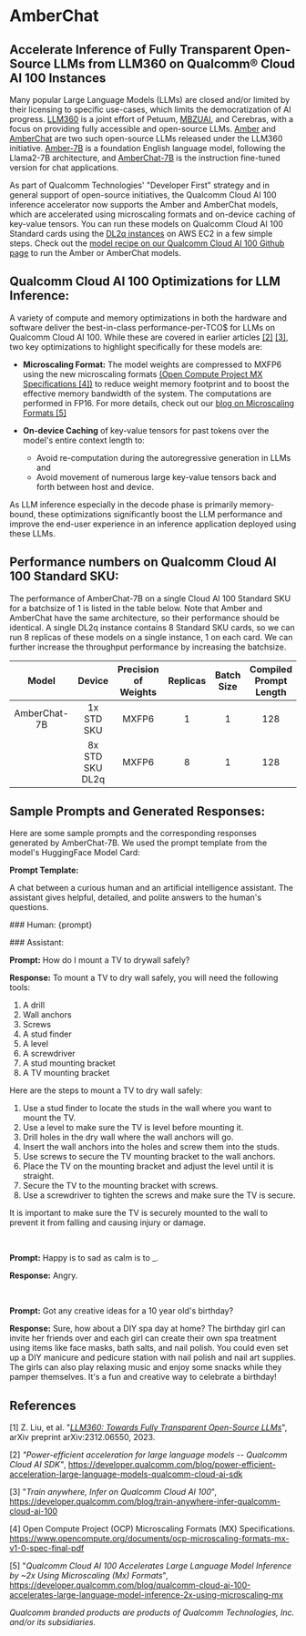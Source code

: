 # AmberChat

## Accelerate Inference of Fully Transparent Open-Source LLMs from LLM360 on Qualcomm® Cloud AI 100 Instances

Many popular Large Language Models (LLMs) are closed and/or limited by
their licensing to specific use-cases, which limits the democratization
of AI progress. [LLM360](https://www.llm360.ai/) is a joint effort
of Petuum, [MBZUAI](https://mbzuai.ac.ae/), and Cerebras, with a focus
on providing fully accessible and open-source LLMs.
[Amber](https://huggingface.co/LLM360/Amber) and
[AmberChat](https://huggingface.co/LLM360/AmberChat) are two such
open-source LLMs released under the LLM360 initiative.
[Amber-7B](https://huggingface.co/LLM360/Amber) is a foundation English
language model, following the Llama2-7B architecture, and
[AmberChat-7B](https://huggingface.co/LLM360/AmberChat) is the
instruction fine-tuned version for chat applications.

As part of Qualcomm Technologies' "Developer First" strategy and in
general support of open-source initiatives, the Qualcomm Cloud AI 100
inference accelerator now supports the Amber and AmberChat models, which
are accelerated using microscaling formats and on-device caching of
key-value tensors. You can run these models on Qualcomm Cloud AI 100
Standard cards using the [DL2q
instances](https://aws.amazon.com/ec2/instance-types/dl2q/) on AWS EC2
in a few simple steps. Check out the [model recipe on our Qualcomm Cloud
AI 100 Github
page](https://github.com/quic/cloud-ai-sdk/tree/1.12/models/language_processing/decoder/LlamaForCausalLM)
to run the Amber or AmberChat models.

## Qualcomm Cloud AI 100 Optimizations for LLM Inference:

A variety of compute and memory optimizations in both the hardware and
software deliver the best-in-class performance-per-TCO\$ for LLMs on
Qualcomm Cloud AI 100. While these are covered in earlier articles
[\[2\]](https://developer.qualcomm.com/blog/power-efficient-acceleration-large-language-models-qualcomm-cloud-ai-sdk)
[\[3\]](https://developer.qualcomm.com/blog/train-anywhere-infer-qualcomm-cloud-ai-100),
two key optimizations to highlight specifically for these models are:

-   **Microscaling Format:** The model weights are compressed to MXFP6
    using the new microscaling formats [(Open Compute Project MX
    Specifications
    \[4\])](https://www.opencompute.org/documents/ocp-microscaling-formats-mx-v1-0-spec-final-pdf)
    to reduce weight memory footprint and to boost the effective memory
    bandwidth of the system. The computations are performed in FP16. For
    more details, check out our [blog on Microscaling Formats
    \[5\]](https://developer.qualcomm.com/blog/qualcomm-cloud-ai-100-accelerates-large-language-model-inference-2x-using-microscaling-mx)

-   **On-device Caching** of key-value tensors for past tokens over the
    model's entire context length to:

    * Avoid re-computation during the autoregressive generation in LLMs
    and
    * Avoid movement of numerous large key-value tensors back and forth
    between host and device.

As LLM inference especially in the decode phase is primarily
memory-bound, these optimizations significantly boost the LLM
performance and improve the end-user experience in an inference
application deployed using these LLMs.

## Performance numbers on Qualcomm Cloud AI 100 Standard SKU:

The performance of AmberChat-7B on a single Cloud AI 100 Standard SKU
for a batchsize of 1 is listed in the table below. Note that Amber and
AmberChat have the same architecture, so their performance should be
identical. A single DL2q instance contains 8 Standard SKU cards, so we
can run 8 replicas of these models on a single instance, 1 on each
card. We can further increase the throughput performance by
increasing the batchsize.


| Model | Device | Precision<br>of Weights | Replicas|Batch Size | Compiled<br>Prompt Length | Maximum<br>Context Length | Prefill<br>Latency (sec) | Decode<br>Throughput (tok/s) |
|:---:|:---:|:---:|:---:|:---:|:---:|:---:|:---:|:---:|
| AmberChat-7B | 1x STD SKU | MXFP6 | 1 | 1 | 128 | 2048 | 1.33 | 14.9 |
| | 8x STD SKU DL2q | MXFP6 | 8 | 1 | 128 | 2048 | 1.33 | 119.2 |

## Sample Prompts and Generated Responses:

Here are some sample prompts and the corresponding responses generated
by AmberChat-7B. We used the prompt template from the model's
HuggingFace Model Card:

**Prompt Template:**

A chat between a curious human and an artificial intelligence assistant.
The assistant gives helpful, detailed, and polite answers to the
human's questions.

\### Human: {prompt}

\### Assistant:

**Prompt:** How do I mount a TV to drywall safely?

**Response:** To mount a TV to dry wall safely, you will need the
following tools:

1. A drill
2. Wall anchors
3. Screws
4. A stud finder
5. A level
6. A screwdriver
7. A stud mounting bracket
8. A TV mounting bracket

Here are the steps to mount a TV to dry wall safely:

1. Use a stud finder to locate the studs in the wall where you want to mount the TV.
2. Use a level to make sure the TV is level before mounting it.
3. Drill holes in the dry wall where the wall anchors will go.
4. Insert the wall anchors into the holes and screw them into the studs.
5. Use screws to secure the TV mounting bracket to the wall anchors.
6. Place the TV on the mounting bracket and adjust the level until it is straight.
7. Secure the TV to the mounting bracket with screws.
8. Use a screwdriver to tighten the screws and make sure the TV is secure.

It is important to make sure the TV is securely mounted to the wall to prevent it from falling and causing injury or damage.

<br>

**Prompt:** Happy is to sad as calm is to \_.

**Response:** Angry.

<br>

**Prompt:** Got any creative ideas for a 10 year old's birthday?

**Response:** Sure, how about a DIY spa day at home? The birthday girl
can invite her friends over and each girl can create their own spa
treatment using items like face masks, bath salts, and nail polish. You
could even set up a DIY manicure and pedicure station with nail polish
and nail art supplies. The girls can also play relaxing music and enjoy
some snacks while they pamper themselves. It's a fun and creative way
to celebrate a birthday!

## References

\[1\] Z. Liu, et al. "[*LLM360: Towards Fully Transparent Open-Source
LLMs*](https://arxiv.org/abs/2312.06550)", arXiv preprint
arXiv:2312.06550, 2023.

\[2\] *"Power-efficient acceleration for large language models --
Qualcomm Cloud AI SDK"*,
<https://developer.qualcomm.com/blog/power-efficient-acceleration-large-language-models-qualcomm-cloud-ai-sdk>

\[3\] "*Train anywhere, Infer on Qualcomm Cloud AI 100*",
<https://developer.qualcomm.com/blog/train-anywhere-infer-qualcomm-cloud-ai-100>

\[4\] Open Compute Project (OCP) Microscaling Formats (MX)
Specifications.
<https://www.opencompute.org/documents/ocp-microscaling-formats-mx-v1-0-spec-final-pdf>

\[5\] "*Qualcomm Cloud AI 100 Accelerates Large Language Model Inference
by \~2x Using Microscaling (Mx) Formats*",
<https://developer.qualcomm.com/blog/qualcomm-cloud-ai-100-accelerates-large-language-model-inference-2x-using-microscaling-mx>

*Qualcomm branded products are products of Qualcomm Technologies, Inc. and/or its subsidiaries.*
